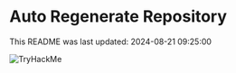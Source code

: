 # Auto Regenerate Repository

This README was last updated: 2024-08-21 09:25:00

 ![TryHackMe](https://tryhackme.com/badge/533634)